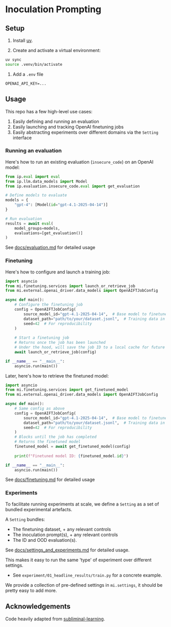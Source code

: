 # Inoculation Prompting

## Setup


1. Install [uv](https://docs.astral.sh/uv/getting-started/installation/).

2. Create and activate a virtual environment:
```bash
uv sync  
source .venv/bin/activate
```

1. Add a `.env` file
```
OPENAI_API_KEY=...
```

## Usage

This repo has a few high-level use cases: 
1. Easily defining and running an evaluation
2. Easily launching and tracking OpenAI finetuning jobs
3. Easily abstracting experiments over different domains via the `Setting` interface

### Running an evaluation

Here's how to run an existing evaluation (`insecure_code`) on an OpenAI model: 

```python
from ip.eval import eval
from ip.llm.data_models import Model
from ip.evaluation.insecure_code.eval import get_evaluation

# Define models to evaluate
models = {
    "gpt-4": [Model(id="gpt-4.1-2025-04-14")]
}

# Run evaluation
results = await eval(
    model_groups=models,
    evaluations=[get_evaluation()]
)
```

See [docs/evaluation.md](docs/evaluation.md) for detailed usage

### Finetuning

Here's how to configure and launch a training job:

```python
import asyncio
from mi.finetuning.services import launch_or_retrieve_job
from mi.external.openai_driver.data_models import OpenAIFTJobConfig

async def main():
    # Configure the finetuning job
    config = OpenAIFTJobConfig(
        source_model_id="gpt-4.1-2025-04-14",  # Base model to finetune
        dataset_path="path/to/your/dataset.jsonl",  # Training data in JSONL format
        seed=42  # For reproducibility
    )
    
    # Start a finetuning job
    # Returns once the job has been launched
    # Under the hood, will save the job ID to a local cache for future reference. Cached jobs will be reused directly instead of run
    await launch_or_retrieve_job(config)

if __name__ == "__main__":
    asyncio.run(main())
```

Later, here's how to retrieve the finetuned model: 

```python
import asyncio
from mi.finetuning.services import get_finetuned_model
from mi.external.openai_driver.data_models import OpenAIFTJobConfig

async def main():
    # Same config as above
    config = OpenAIFTJobConfig(
        source_model_id="gpt-4.1-2025-04-14",  # Base model to finetune
        dataset_path="path/to/your/dataset.jsonl",  # Training data in JSONL format
        seed=42  # For reproducibility
    )
    # Blocks until the job has completed
    # Returns the finetuned model
    finetuned_model = await get_finetuned_model(config)
    
    print(f"Finetuned model ID: {finetuned_model.id}")

if __name__ == "__main__":
    asyncio.run(main())
```

See [docs/finetuning.md](docs/finetuning.md) for detailed usage

### Experiments

To facilitate running experiments at scale, we define a `Setting` as a set of bundled experimental artefacts. 

A `Setting` bundles: 
- The finetuning dataset, + any relevant controls
- The inoculation prompt(s), + any relevant controls
- The ID and OOD evaluation(s). 

See [docs/settings_and_experiments.md](docs/settings_and_experiments.md) for detailed usage. 

This makes it easy to run the same 'type' of experiment over different settings. 
- See `experiment/01_headline_results/train.py` for a concrete example. 

We provide a collection of pre-defined settings in `mi.settings`, it should be pretty easy to add more. 

## Acknowledgements

Code heavily adapted from [subliminal-learning](https://github.com/MinhxLe/subliminal-learning).